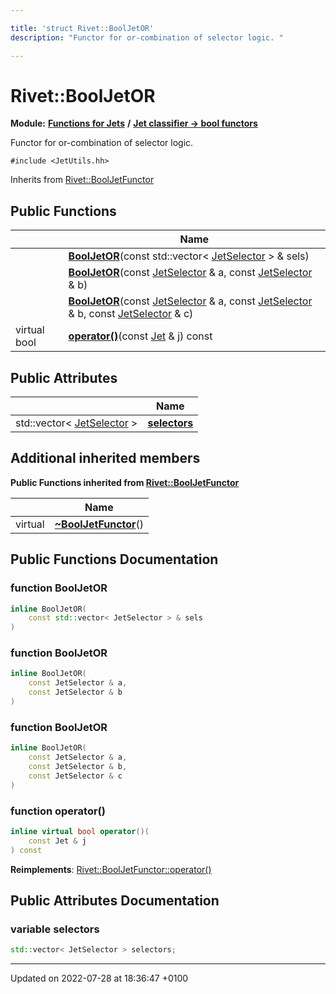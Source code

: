 ```yaml
---

title: 'struct Rivet::BoolJetOR'
description: "Functor for or-combination of selector logic. "

---
```


# Rivet::BoolJetOR

**Module:** **[Functions for Jets](/documentation/code/modules/group__jetutils/)** **/** **[Jet classifier -> bool functors](/documentation/code/modules/group__jetutils__j2bool/)**



Functor for or-combination of selector logic. 


`#include <JetUtils.hh>`

Inherits from [Rivet::BoolJetFunctor](/documentation/code/classes/structrivet_1_1booljetfunctor/)

## Public Functions

|                | Name           |
| -------------- | -------------- |
| | **[BoolJetOR](/documentation/code/classes/structrivet_1_1booljetor/#function-booljetor)**(const std::vector< <a href="/documentation/code/modules/group__jetutils__j2bool/#using-jetselector">JetSelector</a> > & sels) |
| | **[BoolJetOR](/documentation/code/classes/structrivet_1_1booljetor/#function-booljetor)**(const <a href="/documentation/code/modules/group__jetutils__j2bool/#using-jetselector">JetSelector</a> & a, const <a href="/documentation/code/modules/group__jetutils__j2bool/#using-jetselector">JetSelector</a> & b) |
| | **[BoolJetOR](/documentation/code/classes/structrivet_1_1booljetor/#function-booljetor)**(const <a href="/documentation/code/modules/group__jetutils__j2bool/#using-jetselector">JetSelector</a> & a, const <a href="/documentation/code/modules/group__jetutils__j2bool/#using-jetselector">JetSelector</a> & b, const <a href="/documentation/code/modules/group__jetutils__j2bool/#using-jetselector">JetSelector</a> & c) |
| virtual bool | **[operator()](/documentation/code/classes/structrivet_1_1booljetor/#function-operator())**(const <a href="/documentation/code/classes/classrivet_1_1jet/">Jet</a> & j) const |

## Public Attributes

|                | Name           |
| -------------- | -------------- |
| std::vector< <a href="/documentation/code/modules/group__jetutils__j2bool/#using-jetselector">JetSelector</a> > | **[selectors](/documentation/code/classes/structrivet_1_1booljetor/#variable-selectors)**  |

## Additional inherited members

**Public Functions inherited from [Rivet::BoolJetFunctor](/documentation/code/classes/structrivet_1_1booljetfunctor/)**

|                | Name           |
| -------------- | -------------- |
| virtual | **[~BoolJetFunctor](/documentation/code/classes/structrivet_1_1booljetfunctor/#function-~booljetfunctor)**() |


## Public Functions Documentation

### function BoolJetOR

```cpp
inline BoolJetOR(
    const std::vector< JetSelector > & sels
)
```


### function BoolJetOR

```cpp
inline BoolJetOR(
    const JetSelector & a,
    const JetSelector & b
)
```


### function BoolJetOR

```cpp
inline BoolJetOR(
    const JetSelector & a,
    const JetSelector & b,
    const JetSelector & c
)
```


### function operator()

```cpp
inline virtual bool operator()(
    const Jet & j
) const
```


**Reimplements**: [Rivet::BoolJetFunctor::operator()](/documentation/code/classes/structrivet_1_1booljetfunctor/#function-operator())


## Public Attributes Documentation

### variable selectors

```cpp
std::vector< JetSelector > selectors;
```


-------------------------------

Updated on 2022-07-28 at 18:36:47 +0100
